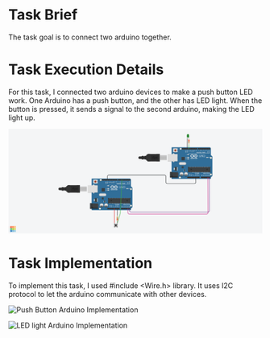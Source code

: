 # Task Brief
The task goal is to connect two arduino together.

# Task Execution Details
For this task, I connected two arduino devices to make a push button LED work.
One Arduino has a push button, and the other has LED light. When the button is pressed, it sends a signal to the second arduino, making the LED light up.

![](https://github.com/BandarAI/SmartMethodsTraining/blob/Tasks/IoT/2nd%20Task/IoT%20Task%202.png "")

# Task Implementation
To implement this task, I used #include <Wire.h> library. It uses I2C protocol to let the arduino communicate with other devices.

![Push Button Arduino Implementation](https://github.com/BandarAI/SmartMethodsTraining/blob/Tasks/IoT/2nd%20Task/iot_task_21.ino "Push Button Arduino Implementation")

![LED light Arduino Implementation](https://github.com/BandarAI/SmartMethodsTraining/blob/Tasks/IoT/2nd%20Task/iot_task_22.ino "LED light Arduino Implementation")




